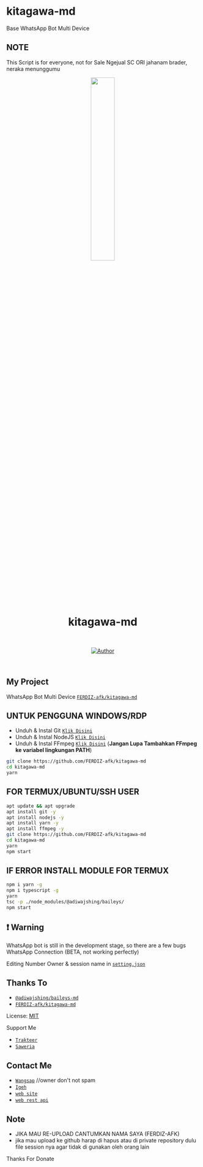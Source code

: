 # kitagawa-md
Base WhatsApp Bot Multi Device

## NOTE
This Script is for everyone, not for Sale
Ngejual SC ORI jahanam brader, neraka menunggumu

<p align="center">
	<img src="https://avatars.githubusercontent.com/u/69185890?v=4" width="35%" style="margin-left: auto;margin-right: auto;display: block;">
</p>
<h1 align="center">kitagawa-md</h1>
<br>
<p align="center">
<a href="https://github.com/FERDIZ-afk"><img title="Author" src="https://img.shields.io/badge/AUTHOR-FERDIZ afk-orange.svg?style=for-the-badge&logo=github"></a>


</p>
<br>

## My Project
WhatsApp Bot Multi Device [`FERDIZ-afk/kitagawa-md`](https://github.com/FERDIZ-afk/kitagawa-md)


## UNTUK PENGGUNA WINDOWS/RDP

* Unduh & Instal Git [`Klik Disini`](https://git-scm.com/downloads)
* Unduh & Instal NodeJS [`Klik Disini`](https://nodejs.org/en/download)
* Unduh & Instal FFmpeg [`Klik Disini`](https://ffmpeg.org/download.html) (**Jangan Lupa Tambahkan FFmpeg ke variabel lingkungan PATH**)


```bash
git clone https://github.com/FERDIZ-afk/kitagawa-md
cd kitagawa-md
yarn
```


## FOR TERMUX/UBUNTU/SSH USER

```bash
apt update && apt upgrade
apt install git -y
apt install nodejs -y
apt install yarn -y
apt install ffmpeg -y
git clone https://github.com/FERDIZ-afk/kitagawa-md
cd kitagawa-md
yarn
npm start
```

## IF ERROR INSTALL MODULE FOR TERMUX

```bash
npm i yarn -g
npm i typescript -g
yarn
tsc -p ./node_modules/@adiwajshing/baileys/
npm start
```

## ❗ Warning
WhatsApp bot is still in the development stage, so there are a few bugs
WhatsApp Connection (BETA, not working perfectly)

Editing Number Owner & session name in [`setting.json`](https://github.com/FERDIZ-afk/kitagawa-md/blob/master/setting.json)


## Thanks To
* [`@adiwajshing/baileys-md`](https://github.com/adiwajshing/baileys/tree/multi-device)
* [`FERDIZ-afk/kitagawa-md`](https://github.com/FERDIZ-afk/kitagawa-md)

License: [MIT](https://en.wikipedia.org/wiki/MIT_License)

Support Me
* [`Trakteer`](https://trakteer.id/FERDIZ-AFK/tip)
* [`Saweria`](https://saweria.co/Ferdizafk)

## Contact Me
* [`Wangsap`](https://wa.me/62878773955) //owner don't not spam
* [`Igeh`](https://instagram.com/ferdiz_afk)
* [`web site`](https://oni-chan.my.id/)
* [`web rest api`](https://ferdiz-afk.my.id/)


## Note
* JIKA MAU RE-UPLOAD CANTUMKAN NAMA SAYA (FERDIZ-AFK)
* jika mau upload ke github harap di hapus atau di private repository dulu file session nya agar tidak di gunakan oleh orang lain

Thanks For Donate

